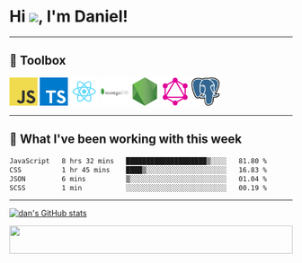 # Hi <img src="https://raw.githubusercontent.com/MartinHeinz/MartinHeinz/master/wave.gif" width="30px">, I'm Daniel! 

---

## 🧰 Toolbox
<img src="https://raw.githubusercontent.com/github/explore/80688e429a7d4ef2fca1e82350fe8e3517d3494d/topics/javascript/javascript.png" alt="JavaScript Logo" width="50" height="50"/> <img src="https://raw.githubusercontent.com/github/explore/80688e429a7d4ef2fca1e82350fe8e3517d3494d/topics/typescript/typescript.png" alt="JavaScript Logo" width="50" height="50" margin-right="400px"/> <img src="https://raw.githubusercontent.com/github/explore/80688e429a7d4ef2fca1e82350fe8e3517d3494d/topics/react/react.png" alt="React Logo" width="50" height="50"/>  <img src="https://raw.githubusercontent.com/github/explore/80688e429a7d4ef2fca1e82350fe8e3517d3494d/topics/mongodb/mongodb.png" alt="MongoDB Logo" width="50" height="50"/> <img src="https://raw.githubusercontent.com/github/explore/80688e429a7d4ef2fca1e82350fe8e3517d3494d/topics/nodejs/nodejs.png" alt="Node Logo" width="50" height="50"/> <img src="https://raw.githubusercontent.com/github/explore/80688e429a7d4ef2fca1e82350fe8e3517d3494d/topics/graphql/graphql.png" alt="GraphQL Logo" width="50" height="50"/> <img src="https://raw.githubusercontent.com/github/explore/80688e429a7d4ef2fca1e82350fe8e3517d3494d/topics/postgresql/postgresql.png" alt="Postgres Logo" width="50" height="50"/>

---

## 🔧 What I've been working with this week  
<!--START_SECTION:waka-->
```text
JavaScript   8 hrs 32 mins   ████████████████████▒░░░░   81.80 % 
CSS          1 hr 45 mins    ████▒░░░░░░░░░░░░░░░░░░░░   16.83 % 
JSON         6 mins          ▒░░░░░░░░░░░░░░░░░░░░░░░░   01.04 % 
SCSS         1 min           ░░░░░░░░░░░░░░░░░░░░░░░░░   00.19 % 
```
<!--END_SECTION:waka-->

---

[![dan's GitHub stats](https://github-readme-stats.vercel.app/api?username=danfry1&count_private=true&show_icons=true&hide=stars,issues)](https://github.com/anuraghazra/github-readme-stats)

<img src="https://raw.githubusercontent.com/matfantinel/matfantinel/master/waves.svg" width="100%" height="50px">





<!--
**danfry1/danfry1** is a ✨ _special_ ✨ repository because its `README.md` (this file) appears on your GitHub profile.

Here are some ideas to get you started:

- 🔭 I’m currently working on ...
- 🌱 I’m currently learning ...
- 👯 I’m looking to collaborate on ...
- 🤔 I’m looking for help with ...
- 💬 Ask me about ...
- 📫 How to reach me: ...
- 😄 Pronouns: ...
- ⚡ Fun fact: ...
-->
